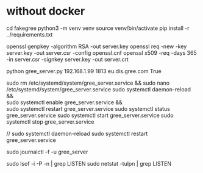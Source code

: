 
# without docker
cd fakegree
python3 -m venv venv
source venv/bin/activate
pip install -r ../requirements.txt

openssl genpkey -algorithm RSA -out server.key
openssl req -new -key server.key -out server.csr -config openssl.cnf
openssl x509 -req -days 365 -in server.csr -signkey server.key -out server.crt

python gree_server.py 192.168.1.99 1813 eu.dis.gree.com True

sudo rm /etc/systemd/system/gree_server.service  && sudo nano /etc/systemd/system/gree_server.service
sudo systemctl daemon-reload && \
    sudo systemctl enable gree_server.service && \
    sudo systemctl restart gree_server.service
sudo systemctl status gree_server.service
sudo systemctl start gree_server.service
sudo systemctl stop gree_server.service


//
sudo systemctl daemon-reload
sudo systemctl restart gree_server.service

sudo journalctl -f -u gree_server

sudo lsof -i -P -n | grep LISTEN
sudo netstat -tulpn | grep LISTEN
